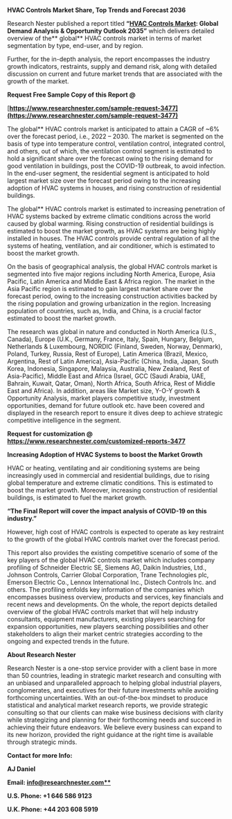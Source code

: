 ﻿**HVAC Controls Market Share, Top Trends and Forecast 2036** 

Research Nester published a report titled **“[HVAC Controls Market](https://www.researchnester.com/reports/hvac-controls-market/3477): Global Demand Analysis & Opportunity Outlook 2035”** which delivers detailed overview of the** global** HVAC controls market in terms of market segmentation by type, end-user, and by region.

Further, for the in-depth analysis, the report encompasses the industry growth indicators, restraints, supply and demand risk, along with detailed discussion on current and future market trends that are associated with the growth of the market.

**Request Free Sample Copy of this Report @**

[**https://www.researchnester.com/sample-request-3477](https://www.researchnester.com/sample-request-3477)** 

The global** HVAC controls market is anticipated to attain a CAGR of ~6% over the forecast period, i.e., 2022 – 2030. The market is segmented on the basis of type into temperature control, ventilation control, integrated control, and others, out of which, the ventilation control segment is estimated to hold a significant share over the forecast owing to the rising demand for good ventilation in buildings, post the COVID-19 outbreak, to avoid infection. In the end-user segment, the residential segment is anticipated to hold largest market size over the forecast period owing to the increasing adoption of HVAC systems in houses, and rising construction of residential buildings. 

The global** HVAC controls market is estimated to increasing penetration of HVAC systems backed by extreme climatic conditions across the world caused by global warming. Rising construction of residential buildings is estimated to boost the market growth, as HVAC systems are being highly installed in houses. The HVAC controls provide central regulation of all the systems of heating, ventilation, and air conditioner, which is estimated to boost the market growth. 

On the basis of geographical analysis, the global HVAC controls market is segmented into five major regions including North America, Europe, Asia Pacific, Latin America and Middle East & Africa region. The market in the Asia Pacific region is estimated to gain largest market share over the forecast period, owing to the increasing construction activities backed by the rising population and growing urbanization in the region. Increasing population of countries, such as, India, and China, is a crucial factor estimated to boost the market growth.

The research was global in nature and conducted in North America (U.S., Canada), Europe (U.K., Germany, France, Italy, Spain, Hungary, Belgium, Netherlands & Luxembourg, NORDIC (Finland, Sweden, Norway, Denmark), Poland, Turkey, Russia, Rest of Europe), Latin America (Brazil, Mexico, Argentina, Rest of Latin America), Asia-Pacific (China, India, Japan, South Korea, Indonesia, Singapore, Malaysia, Australia, New Zealand, Rest of Asia-Pacific), Middle East and Africa (Israel, GCC (Saudi Arabia, UAE, Bahrain, Kuwait, Qatar, Oman), North Africa, South Africa, Rest of Middle East and Africa). In addition, areas like Market size, Y-O-Y growth & Opportunity Analysis, market players competitive study, investment opportunities, demand for future outlook etc. have been covered and displayed in the research report to ensure it dives deep to achieve strategic competitive intelligence in the segment.

**Request for customization @ <https://www.researchnester.com/customized-reports-3477>** 

**Increasing Adoption of HVAC Systems to boost the Market Growth**

HVAC or heating, ventilating and air conditioning systems are being increasingly used in commercial and residential buildings, due to rising global temperature and extreme climatic conditions. This is estimated to boost the market growth. Moreover, increasing construction of residential buildings, is estimated to fuel the market growth.

**“The Final Report will cover the impact analysis of COVID-19 on this industry.”**

However, high cost of HVAC controls is expected to operate as key restraint to the growth of the global HVAC controls market over the forecast period.

This report also provides the existing competitive scenario of some of the key players of the global HVAC controls market which includes company profiling of Schneider Electric SE, Siemens AG, Daikin Industries, Ltd., Johnson Controls, Carrier Global Corporation, Trane Technologies plc, Emerson Electric Co., Lennox International Inc., Distech Controls Inc. and others. The profiling enfolds key information of the companies which encompasses business overview, products and services, key financials and recent news and developments. On the whole, the report depicts detailed overview of the global HVAC controls market that will help industry consultants, equipment manufacturers, existing players searching for expansion opportunities, new players searching possibilities and other stakeholders to align their market centric strategies according to the ongoing and expected trends in the future.

<a name="_hlk168910495"></a>**About Research Nester**

Research Nester is a one-stop service provider with a client base in more than 50 countries, leading in strategic market research and consulting with an unbiased and unparalleled approach to helping global industrial players, conglomerates, and executives for their future investments while avoiding forthcoming uncertainties. With an out-of-the-box mindset to produce statistical and analytical market research reports, we provide strategic consulting so that our clients can make wise business decisions with clarity while strategizing and planning for their forthcoming needs and succeed in achieving their future endeavors. We believe every business can expand to its new horizon, provided the right guidance at the right time is available through strategic minds.

**Contact for more Info:**

**AJ Daniel**

**Email: [info@researchnester.com**](mailto:info@researchnester.com)**

**U.S. Phone: +1 646 586 9123** 

**U.K. Phone: +44 203 608 5919**

